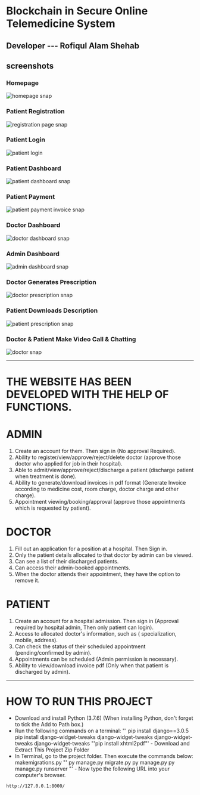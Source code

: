 #  Blockchain in Secure Online Telemedicine System
Developer --- Rofiqul Alam Shehab
---
## screenshots
### Homepage
![homepage snap](https://github.com/shehab0911/Application-of-Blockchain-for-a-secure-online-telemedicine/blob/master/static/screenshots/homepage.png)
### Patient Registration
![registration page snap](https://github.com/shehab0911/Application-of-Blockchain-for-a-secure-online-telemedicine/blob/master/static/screenshots/patient_registration.png)
### Patient Login
![patient login](https://github.com/shehab0911/Application-of-Blockchain-for-a-secure-online-telemedicine/blob/master/static/screenshots/patient_login.png)
### Patient Dashboard
![patient dashboard snap](https://github.com/shehab0911/Application-of-Blockchain-for-a-secure-online-telemedicine/blob/master/static/screenshots/patient_dashboard.png)
### Patient Payment
![patient payment invoice snap](https://github.com/shehab0911/Application-of-Blockchain-for-a-secure-online-telemedicine/blob/master/static/screenshots/invoice.png)
### Doctor Dashboard
![doctor dashboard snap](https://github.com/shehab0911/Application-of-Blockchain-for-a-secure-online-telemedicine/blob/master/static/screenshots/admin_doctor.png)
### Admin Dashboard
![admin dashboard snap](https://github.com/shehab0911/Application-of-Blockchain-for-a-secure-online-telemedicine/blob/master/static/screenshots/admin_dashboard.png)
### Doctor Generates Prescription 
![doctor prescription snap](https://github.com/shehab0911Application-of-Blockchain-for-a-secure-online-telemedicine/blob/master/static/screenshots/doctor_generate_prescription.png)
### Patient Downloads Description
![patient prescription snap](https://github.com/shehab0911Application-of-Blockchain-for-a-secure-online-telemedicine/blob/master/static/screenshots/prescription.png)
### Doctor & Patient Make Video Call & Chatting
![doctor snap](https://github.com/shehab0911/Application-of-Blockchain-for-a-secure-online-telemedicine/blob/master/static/screenshots/video_calling.png)

---
# THE WEBSITE HAS BEEN DEVELOPED WITH THE HELP OF FUNCTIONS.

# ADMIN

1) Create an account for them. Then sign in (No approval Required).
2) Ability to register/view/approve/reject/delete doctor (approve those doctor who applied for job in their hospital).
3) Able to admit/view/approve/reject/discharge a patient (discharge patient when treatment is done).
4) Ability to generate/download invoices in pdf format (Generate Invoice according to medicine cost, room charge, doctor charge and other charge).
5) Appointment viewing/booking/approval (approve those appointments which is requested by patient).

# DOCTOR

1) Fill out an application for a position at a hospital. Then Sign in.
2) Only the patient details allocated to that doctor by admin can be viewed.
3) Can see a list of their discharged patients.
4) Can access their admin-booked appointments.
5) When the doctor attends their appointment, they have the option to remove it.

# PATIENT

1) Create an account for a hospital admission. Then sign in (Approval required by hospital admin, Then only patient can login).
2) Access to allocated doctor's information, such as ( specialization, mobile, address).
3) Can check the status of their scheduled appointment (pending/confirmed by admin).
4) Appointments can be scheduled (Admin permission is necessary).
5) Ability to view/download invoice pdf (Only when that patient is discharged by admin).

---

# HOW TO RUN THIS PROJECT

- Download and install Python (3.7.6) (When installing Python, don't forget to tick the Add to Path box.)
- Run the following commands on a terminal:
"' pip install django==3.0.5 pip install django-widget-tweaks django-widget-tweaks django-widget-tweaks django-widget-tweaks
"'pip install xhtml2pdf"' - Download and Extract This Project Zip Folder
- In Terminal, go to the project folder. Then execute the commands below:
makemigrations.py "' py manage.py
migrate.py py manage.py
py manage.py runserver "' - Now type the following URL into your computer's browser.
```
http://127.0.0.1:8000/
```


